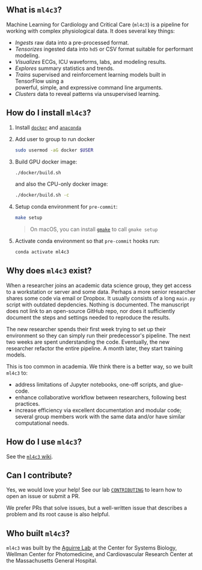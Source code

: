 ## What is `ml4c3`?
Machine Learning for Cardiology and Critical Care (`ml4c3`) is a pipeline for  
working with complex physiological data. It does several key things:

- *Ingests* raw data into a pre-processed format.
- *Tensorizes* ingested data into `hd5` or CSV format suitable for performant modeling.
- *Visualizes* ECGs, ICU waveforms, labs, and modeling results.
- *Explores* summary statistics and trends.
- *Trains* supervised and reinforcement learning models built in TensorFlow using a  
    powerful, simple, and expressive command line arguments.
- *Clusters* data to reveal patterns via unsupervised learning.

## How do I install `ml4c3`?
1. Install [`docker`](https://docs.docker.com/get-docker/) and [`anaconda`](https://docs.conda.io/projects/conda/en/latest/user-guide/install/)

1. Add user to group to run docker
    ```bash
    sudo usermod -aG docker $USER
    ```

1. Build GPU docker image:
    ```bash
    ./docker/build.sh
    ```

    and also the CPU-only docker image:
    ```bash
    ./docker/build.sh -c
    ```

1. Setup conda environment for `pre-commit`:
    ```bash
    make setup
    ```
    > On macOS, you can install [`gmake`](https://formulae.brew.sh/formula/make) to call `gmake setup`

1. Activate conda environment so that `pre-commit` hooks run:
    ```bash
    conda activate ml4c3
    ```

## Why does `ml4c3` exist?
When a researcher joins an academic data science group, they get access to a
workstation or server and some data. Perhaps a more senior researcher shares some code
via email or Dropbox. It usually consists of a long `main.py` script with outdated
depdencies. Nothing is documented. The manuscript does not link to an open-source GitHub
repo, nor does it sufficiently document the steps and settings needed to reproduce the
results.

The new researcher spends their first week trying to set up their environment so they
can simply run their predecessor's pipeline. The next two weeks are spent understanding
the code. Eventually, the new researcher refactor the entire pipeline. A month later,
they start training models.

This is too common in academia. We think there is a better way, so we built `ml4c3` to:
- address limitations of Jupyter notebooks, one-off scripts, and glue-code.
- enhance collaborative workflow between researchers, following best practices.
- increase efficiency via excellent documentation and modular code; several group members work with the same data and/or have similar computational needs.

## How do I use `ml4c3`?
See the [`ml4c3` wiki](https://github.com/aguirre-lab/ml4c3/wiki).

## Can I contribute?
Yes, we would love your help! See our lab [`CONTRIBUTING`](https://github.com/aguirre-lab/aguirre-lab/blob/master/CONTRIBUTING.md)
to learn how to open an issue or submit a PR.

We prefer PRs that solve issues, but a well-written issue that describes a problem and
its root cause is also helpful.

## Who built `ml4c3`?
`ml4c3` was built by the [Aguirre Lab](https://csb.mgh.harvard.edu/aaron_aguirre) at the Center for Systems Biology, Wellman Center for Photomedicine, and Cardiovascular Research Center at the Massachusetts General Hospital.
